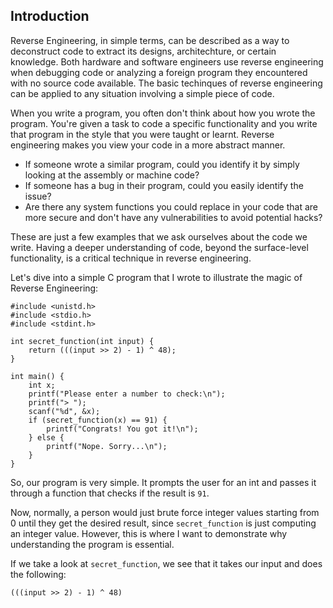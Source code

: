 ## Introduction
Reverse Engineering, in simple terms, can be described as a way to deconstruct code to extract its designs, architechture, or certain knowledge. Both hardware and software engineers use reverse engineering when debugging code or analyzing a foreign program they encountered with no source code available. The basic techinques of reverse engineering can be applied to any situation involving a simple piece of code.

When you write a program, you often don't think about how you wrote the program. You're given a task to code a specific functionality and you write that program in the style that you were taught or learnt. Reverse engineering makes you view your code in a more abstract manner. 

- If someone wrote a similar program, could you identify it by simply looking at the assembly or machine code? 
- If someone has a bug in their program, could you easily identify the issue? 
- Are there any system functions you could replace in your code that are more secure and don't have any vulnerabilities to avoid potential hacks? 

These are just a few examples that we ask ourselves about the code we write. Having a deeper understanding of code, beyond the surface-level functionality, is a critical technique in reverse engineering. 

Let's dive into a simple C program that I wrote to illustrate the magic of Reverse Engineering:

    #include <unistd.h>
    #include <stdio.h>
    #include <stdint.h>

    int secret_function(int input) {
        return (((input >> 2) - 1) ^ 48);
    }

    int main() {
        int x;
        printf("Please enter a number to check:\n");
        printf("> ");
        scanf("%d", &x);
        if (secret_function(x) == 91) {
            printf("Congrats! You got it!\n");
        } else {
            printf("Nope. Sorry...\n");
        }
    }

So, our program is very simple. It prompts the user for an int and passes it through a function that checks if the result is `91`.

Now, normally, a person would just brute force integer values starting from 0 until they get the desired result, since `secret_function` is just computing an integer value. However, this is where I want to demonstrate why understanding the program is essential.

If we take a look at `secret_function`, we see that it takes our input and does the following:

`(((input >> 2) - 1) ^ 48)` 
